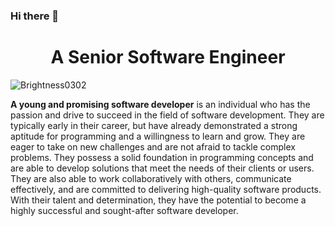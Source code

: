 ### Hi there 👋

<h1 align="center">A Senior Software Engineer</h1>
<p align="left"> <img src="https://komarev.com/ghpvc/?username=Brightness0302&label=Profile%20views&color=0e75b6&style=flat" alt="Brightness0302" /> </p>

<p align='left'><b>A young and promising software developer</b> is an individual who has the passion and drive to succeed in the field of software development. They are typically early in their career, but have already demonstrated a strong aptitude for programming and a willingness to learn and grow. They are eager to take on new challenges and are not afraid to tackle complex problems. They possess a solid foundation in programming concepts and are able to develop solutions that meet the needs of their clients or users. They are also able to work collaboratively with others, communicate effectively, and are committed to delivering high-quality software products. With their talent and determination, they have the potential to become a highly successful and sought-after software developer.</p>
